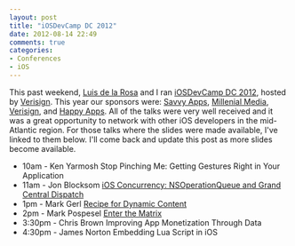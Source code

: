 ```yaml
---
layout: post
title: "iOSDevCamp DC 2012"
date: 2012-08-14 22:49
comments: true
categories: 
- Conferences
- iOS
---
```

This past weekend, [Luis de la Rosa](http://www.luisdelarosa.com/) and I ran [iOSDevCamp DC 2012](http://iosdevcampdc.com/), hosted by [Verisign](http://www.verisigninc.com/). This year our sponsors were: [Savvy Apps](http://getappsavvy.com/), [Millenial Media](http://mmedia.com/), [Verisign](http://www.verisigninc.com), and [Happy Apps](http://happyapps.com/). All of the talks were very well received and it was a great opportunity to network with other iOS developers in the mid-Atlantic region. For those talks where the slides were made available, I've linked to them below. I'll come back and update this post as more slides become available.

* 10am - Ken Yarmosh Stop Pinching Me: Getting Gestures Right in Your Application
* 11am - Jon Blocksom [iOS Concurrency: NSOperationQueue and Grand Central Dispatch](https://www.dropbox.com/s/dm01q9fg14vkjtg/iOSDevCamp2012%20iOS%20Concurrency.key)
* 1pm  - Mark Gerl [Recipe for Dynamic Content](https://dl.dropbox.com/u/336260/POLITICO_DynamicContentDelivery_20120811.pdf)
* 2pm  - Mark Pospesel [Enter the Matrix](https://dl.dropbox.com/u/1353697/iOSDevCampDC%202012/Enter%20The%20Matrix.pdf)
* 3:30pm - Chris Brown Improving App Monetization Through Data
* 4:30pm - James Norton Embedding Lua Script in iOS

